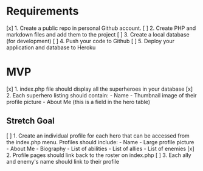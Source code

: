 # Requirements

[x] 1. Create a public repo in personal Github account.
[ ] 2. Create PHP and markdown files and add them to the project
[ ] 3. Create a local database (for development)
[ ] 4. Push your code to Github
[ ] 5. Deploy your application and database to Heroku


# MVP
[x] 1. index.php file should display all the superheroes in your database
[x] 2. Each superhero listing should contain:
	- Name
	- Thumbnail image of their profile picture
	- About Me (this is a field in the hero table)

## Stretch Goal

[ ] 1. Create an individual profile for each hero that can be accessed from the index.php menu. Profiles should include:
	- Name
	- Large profile picture
	- About Me
	- Biography
	- List of abilities
	- List of allies
	- List of enemies
[x] 2. Profile pages should link back to the roster on index.php 
[ ] 3. Each ally and enemy's name should link to their profile 

